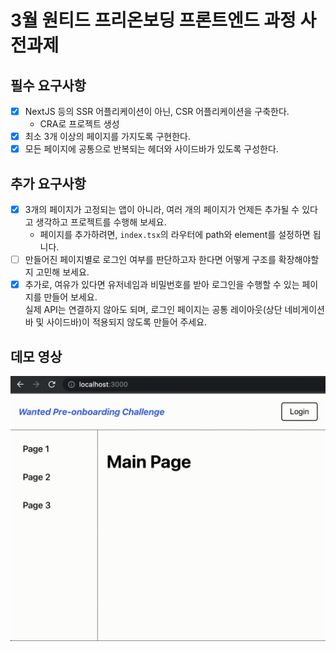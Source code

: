 # 3월 원티드 프리온보딩 프론트엔드 과정 사전과제

## 필수 요구사항

- [x] NextJS 등의 SSR 어플리케이션이 아닌, CSR 어플리케이션을 구축한다.
  - CRA로 프로젝트 생성
- [x] 최소 3개 이상의 페이지를 가지도록 구현한다.
- [x] 모든 페이지에 공통으로 반복되는 헤더와 사이드바가 있도록 구성한다.

## 추가 요구사항

- [x] 3개의 페이지가 고정되는 앱이 아니라, 여러 개의 페이지가 언제든 추가될 수 있다고 생각하고 프로젝트를 수행해 보세요.
  - 페이지를 추가하려면, `index.tsx`의 라우터에 path와 element를 설정하면 됩니다.
- [ ] 만들어진 페이지별로 로그인 여부를 판단하고자 한다면 어떻게 구조를 확장해야할지 고민해 보세요.
- [x] 추가로, 여유가 있다면 유저네임과 비밀번호를 받아 로그인을 수행할 수 있는 페이지를 만들어 보세요.<br/> 실제 API는 연결하지 않아도 되며, 로그인 페이지는 공통 레이아웃(상단 네비게이션 바 및 사이드바)이 적용되지 않도록 만들어 주세요.

## 데모 영상

<img src='./readme_src/demo.gif' alt='demo' />
